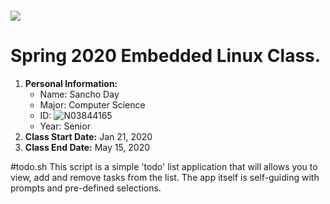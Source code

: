 ##### ![](https://www.newpaltz.edu/media/identity/logos/newpaltzlogo.jpg)

# __Spring 2020 Embedded Linux Class__.

1. __Personal Information:__
    * Name: Sancho Day
    * Major: Computer Science
    * ID: ![N03844165](https://github.com/days1)
    * Year: Senior
2. __Class Start Date:__ Jan 21, 2020
3. __Class End Date:__ May 15, 2020 

#todo.sh
This script is a simple 'todo' list application that will allows you to view, add and remove tasks from the list.
The app itself is self-guiding with prompts and pre-defined selections.
